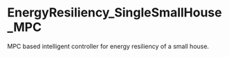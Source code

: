 # EnergyResiliency_SingleSmallHouse_MPC
 MPC based intelligent controller for energy resiliency of a small house.
